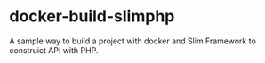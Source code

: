 # docker-build-slimphp
A sample way to build a project with docker and Slim Framework to construict API with PHP.

